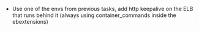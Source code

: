 - Use one of the envs from previous tasks, add http keepalive on the ELB that runs behind it (always using container_commands inside the ebextensions)
